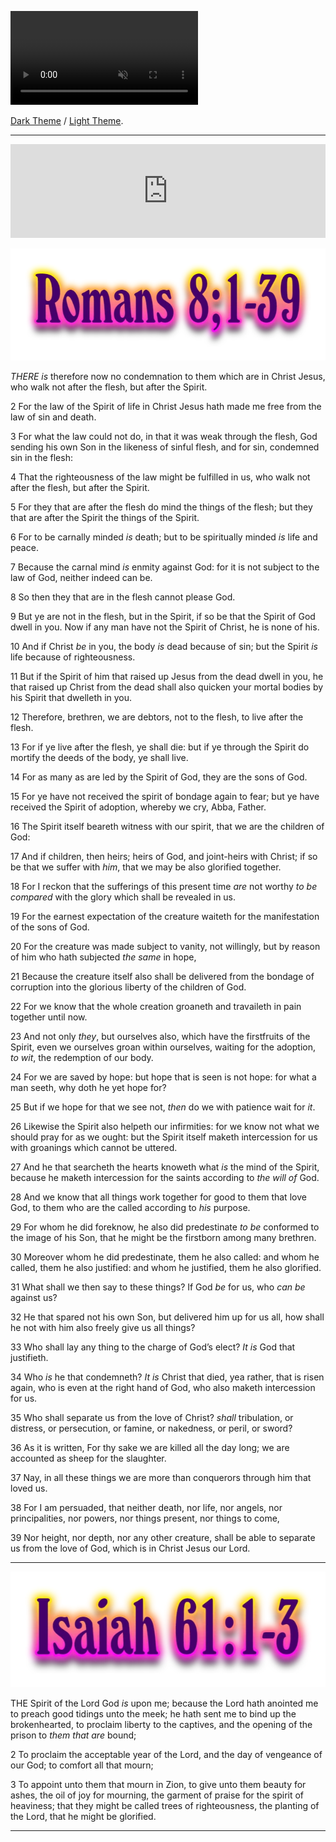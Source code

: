 <p><video src="./assets/Thoose-Theme-Below.webm" autoplay loop muted></video></p>

[Dark Theme](./index.html) / [Light Theme](./index-2.html).

---

<iframe src="https://player.rss.com/good-old-news/1180098" style="width: 100%" title="Good Old News" frameborder="0" allow="accelerometer; autoplay; clipboard-write; encrypted-media; gyroscope; picture-in-picture" allowfullscreen><a href="https://rss.com/podcasts/good-old-news/1180098/">grace alone | RSS.com</a></iframe>

![s1](./assets/s1.webp)

*THERE* *is* therefore now no condemnation to them which are in Christ Jesus, who walk not after the flesh, but after the Spirit.

2 For the law of the Spirit of life in Christ Jesus hath made me free from the law of sin and death.

3 For what the law could not do, in that it was weak through the flesh, God sending his own Son in the likeness of sinful flesh, and for sin, condemned sin in the flesh:

4 That the righteousness of the law might be fulfilled in us, who walk not after the flesh, but after the Spirit.

5 For they that are after the flesh do mind the things of the flesh; but they that are after the Spirit the things of the Spirit.

6 For to be carnally minded *is* death; but to be spiritually minded *is* life and peace.

7 Because the carnal mind *is* enmity against God: for it is not subject to the law of God, neither indeed can be.

8 So then they that are in the flesh cannot please God.

9 But ye are not in the flesh, but in the Spirit, if so be that the Spirit of God dwell in you. Now if any man have not the Spirit of Christ, he is none of his.

10 And if Christ *be* in you, the body *is* dead because of sin; but the Spirit *is* life because of righteousness.

11 But if the Spirit of him that raised up Jesus from the dead dwell in you, he that raised up Christ from the dead shall also quicken your mortal bodies by his Spirit that dwelleth in you.

12 Therefore, brethren, we are debtors, not to the flesh, to live after the flesh.

13 For if ye live after the flesh, ye shall die: but if ye through the Spirit do mortify the deeds of the body, ye shall live.

14 For as many as are led by the Spirit of God, they are the sons of God.

15 For ye have not received the spirit of bondage again to fear; but ye have received the Spirit of adoption, whereby we cry, Abba, Father.

16 The Spirit itself beareth witness with our spirit, that we are the children of God:

17 And if children, then heirs; heirs of God, and joint-heirs with Christ; if so be that we suffer with *him*, that we may be also glorified together.

18 For I reckon that the sufferings of this present time *are* not worthy *to* *be* *compared* with the glory which shall be revealed in us.

19 For the earnest expectation of the creature waiteth for the manifestation of the sons of God.

20 For the creature was made subject to vanity, not willingly, but by reason of him who hath subjected *the* *same* in hope,

21 Because the creature itself also shall be delivered from the bondage of corruption into the glorious liberty of the children of God.

22 For we know that the whole creation groaneth and travaileth in pain together until now.

23 And not only *they*, but ourselves also, which have the firstfruits of the Spirit, even we ourselves groan within ourselves, waiting for the adoption, *to* *wit*, the redemption of our body.

24 For we are saved by hope: but hope that is seen is not hope: for what a man seeth, why doth he yet hope for?

25 But if we hope for that we see not, *then* do we with patience wait for *it*.

26 Likewise the Spirit also helpeth our infirmities: for we know not what we should pray for as we ought: but the Spirit itself maketh intercession for us with groanings which cannot be uttered.

27 And he that searcheth the hearts knoweth what *is* the mind of the Spirit, because he maketh intercession for the saints according to *the* *will* *of* God.

28 And we know that all things work together for good to them that love God, to them who are the called according to *his* purpose.

29 For whom he did foreknow, he also did predestinate *to* *be* conformed to the image of his Son, that he might be the firstborn among many brethren.

30 Moreover whom he did predestinate, them he also called: and whom he called, them he also justified: and whom he justified, them he also glorified.

31 What shall we then say to these things? If God *be* for us, who *can* *be* against us?

32 He that spared not his own Son, but delivered him up for us all, how shall he not with him also freely give us all things?

33 Who shall lay any thing to the charge of God’s elect? *It* *is* God that justifieth.

34 Who *is* he that condemneth? *It* *is* Christ that died, yea rather, that is risen again, who is even at the right hand of God, who also maketh intercession for us.

35 Who shall separate us from the love of Christ? *shall* tribulation, or distress, or persecution, or famine, or nakedness, or peril, or sword?

36 As it is written, For thy sake we are killed all the day long; we are accounted as sheep for the slaughter.

37 Nay, in all these things we are more than conquerors through him that loved us.

38 For I am persuaded, that neither death, nor life, nor angels, nor principalities, nor powers, nor things present, nor things to come,

39 Nor height, nor depth, nor any other creature, shall be able to separate us from the love of God, which is in Christ Jesus our Lord.

---

![s2](./assets/s2.webp)

THE Spirit of the Lord God *is* upon me; because the Lord hath anointed me to preach good tidings unto the meek; he hath sent me to bind up the brokenhearted, to proclaim liberty to the captives, and the opening of the prison to *them* *that* *are* bound;

2 To proclaim the acceptable year of the Lord, and the day of vengeance of our God; to comfort all that mourn;

3 To appoint unto them that mourn in Zion, to give unto them beauty for ashes, the oil of joy for mourning, the garment of praise for the spirit of heaviness; that they might be called trees of righteousness, the planting of the Lord, that he might be glorified.

---

